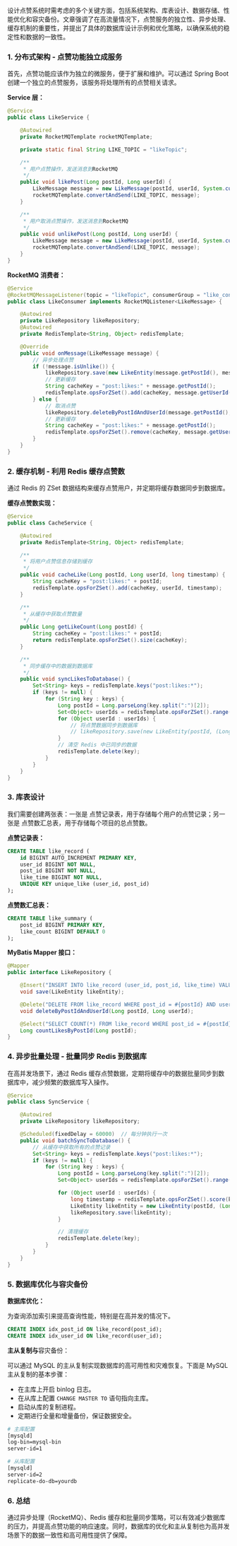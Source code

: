 设计点赞系统时需考虑的多个关键方面，包括系统架构、库表设计、数据存储、性能优化和容灾备份。文章强调了在高流量情况下，点赞服务的独立性、异步处理、缓存机制的重要性，并提出了具体的数据库设计示例和优化策略，以确保系统的稳定性和数据的一致性。

### 1. **分布式架构** - 点赞功能独立成服务

首先，点赞功能应该作为独立的微服务，便于扩展和维护。可以通过 Spring Boot 创建一个独立的点赞服务，该服务将处理所有的点赞相关请求。

**Service 层：**

```Java
@Service
public class LikeService {

    @Autowired
    private RocketMQTemplate rocketMQTemplate;

    private static final String LIKE_TOPIC = "likeTopic";

    /**
     * 用户点赞操作，发送消息到RocketMQ
     */
    public void likePost(Long postId, Long userId) {
        LikeMessage message = new LikeMessage(postId, userId, System.currentTimeMillis());
        rocketMQTemplate.convertAndSend(LIKE_TOPIC, message);
    }

    /**
     * 用户取消点赞操作，发送消息到RocketMQ
     */
    public void unlikePost(Long postId, Long userId) {
        LikeMessage message = new LikeMessage(postId, userId, System.currentTimeMillis(), true);
        rocketMQTemplate.convertAndSend(LIKE_TOPIC, message);
    }
}
```

**RocketMQ** **消费者：**

```Java
@Service
@RocketMQMessageListener(topic = "likeTopic", consumerGroup = "like_consumer_group")
public class LikeConsumer implements RocketMQListener<LikeMessage> {

    @Autowired
    private LikeRepository likeRepository;
    @Autowired
    private RedisTemplate<String, Object> redisTemplate;

    @Override
    public void onMessage(LikeMessage message) {
        // 异步处理点赞
        if (!message.isUnlike()) {
            likeRepository.save(new LikeEntity(message.getPostId(), message.getUserId(), message.getTimestamp()));
            // 更新缓存
            String cacheKey = "post:likes:" + message.getPostId();
            redisTemplate.opsForZSet().add(cacheKey, message.getUserId(), message.getTimestamp());
        } else {
            // 取消点赞
            likeRepository.deleteByPostIdAndUserId(message.getPostId(), message.getUserId());
            // 更新缓存
            String cacheKey = "post:likes:" + message.getPostId();
            redisTemplate.opsForZSet().remove(cacheKey, message.getUserId());
        }
    }
}
```

### 2. **缓存机制** - 利用 Redis 缓存点赞数

通过 Redis 的 ZSet 数据结构来缓存点赞用户，并定期将缓存数据同步到数据库。

**缓存点赞数实现：**

```Java
@Service
public class CacheService {

    @Autowired
    private RedisTemplate<String, Object> redisTemplate;

    /**
     * 将用户点赞信息存储到缓存
     */
    public void cacheLike(Long postId, Long userId, long timestamp) {
        String cacheKey = "post:likes:" + postId;
        redisTemplate.opsForZSet().add(cacheKey, userId, timestamp);
    }

    /**
     * 从缓存中获取点赞数量
     */
    public Long getLikeCount(Long postId) {
        String cacheKey = "post:likes:" + postId;
        return redisTemplate.opsForZSet().size(cacheKey);
    }

    /**
     * 同步缓存中的数据到数据库
     */
    public void syncLikesToDatabase() {
        Set<String> keys = redisTemplate.keys("post:likes:*");
        if (keys != null) {
            for (String key : keys) {
                Long postId = Long.parseLong(key.split(":")[2]);
                Set<Object> userIds = redisTemplate.opsForZSet().range(key, 0, -1);
                for (Object userId : userIds) {
                    // 将点赞数据同步到数据库
                    // likeRepository.save(new LikeEntity(postId, (Long) userId));
                }
                // 清空 Redis 中已同步的数据
                redisTemplate.delete(key);
            }
        }
    }
}
```

### 3. **库表设计**

我们需要创建两张表：一张是 点赞记录表，用于存储每个用户的点赞记录；另一张是 点赞数汇总表，用于存储每个项目的总点赞数。

**点赞记录表：**

```SQL
CREATE TABLE like_record (
    id BIGINT AUTO_INCREMENT PRIMARY KEY,
    user_id BIGINT NOT NULL,
    post_id BIGINT NOT NULL,
    like_time BIGINT NOT NULL,
    UNIQUE KEY unique_like (user_id, post_id)
);
```

**点赞数汇总表：**

```SQL
CREATE TABLE like_summary (
    post_id BIGINT PRIMARY KEY,
    like_count BIGINT DEFAULT 0
);
```

**MyBatis Mapper 接口：**

```Java
@Mapper
public interface LikeRepository {

    @Insert("INSERT INTO like_record (user_id, post_id, like_time) VALUES (#{userId}, #{postId}, #{likeTime})")
    void save(LikeEntity likeEntity);

    @Delete("DELETE FROM like_record WHERE post_id = #{postId} AND user_id = #{userId}")
    void deleteByPostIdAndUserId(Long postId, Long userId);

    @Select("SELECT COUNT(*) FROM like_record WHERE post_id = #{postId}")
    Long countLikesByPostId(Long postId);
}
```

### 4. **异步批量处理 - 批量同步 Redis 到数据库**

在高并发场景下，通过 Redis 缓存点赞数据，定期将缓存中的数据批量同步到数据库中，减少频繁的数据库写入操作。

```Java
@Service
public class SyncService {

    @Autowired
    private LikeRepository likeRepository;

    @Scheduled(fixedDelay = 60000)  // 每分钟执行一次
    public void batchSyncToDatabase() {
        // 从缓存中获取所有的点赞记录
        Set<String> keys = redisTemplate.keys("post:likes:*");
        if (keys != null) {
            for (String key : keys) {
                Long postId = Long.parseLong(key.split(":")[2]);
                Set<Object> userIds = redisTemplate.opsForZSet().range(key, 0, -1);

                for (Object userId : userIds) {
                    long timestamp = redisTemplate.opsForZSet().score(key, userId).longValue();
                    LikeEntity likeEntity = new LikeEntity(postId, (Long) userId, timestamp);
                    likeRepository.save(likeEntity);
                }

                // 清理缓存
                redisTemplate.delete(key);
            }
        }
    }
}
```

### 5. **数据库优化与**容灾备份

**数据库优化：**

为查询添加索引来提高查询性能，特别是在高并发的情况下。

```SQL
CREATE INDEX idx_post_id ON like_record(post_id);
CREATE INDEX idx_user_id ON like_record(user_id);
```

**主从复制与**容灾备份：

可以通过 MySQL 的主从复制实现数据库的高可用性和灾难恢复。下面是 MySQL 主从复制的基本步骤：

- 在主库上开启 binlog 日志。
- 在从库上配置 `CHANGE MASTER TO` 语句指向主库。
- 启动从库的复制进程。
- 定期进行全量和增量备份，保证数据安全。

```Bash
# 主库配置
[mysqld]
log-bin=mysql-bin
server-id=1

# 从库配置
[mysqld]
server-id=2
replicate-do-db=yourdb
```

### 6. **总结**

通过异步处理（RocketMQ）、Redis 缓存和批量同步策略，可以有效减少数据库的压力，并提高点赞功能的响应速度。同时，数据库的优化和主从复制也为高并发场景下的数据一致性和高可用性提供了保障。